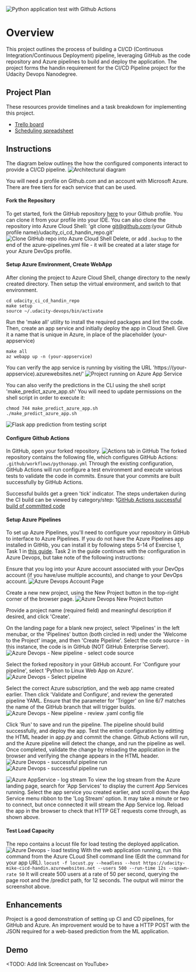![Python application test with Github Actions](https://github.com/mikepitman/udacity_ci_cd_handin_repo/workflows/Python%20application%20test%20with%20Github%20Actions/badge.svg)

# Overview

This project outlines the process of building a CI/CD (Continuous Integration/Continuous Deployment) pipeline, leveraging 
GitHub as the code repository and Azure pipelines to build and deploy the application. The project forms the handin requirement
for the CI/CD Pipeline project for the Udacity Devops Nanodegree.

## Project Plan
These resources provide timelines and a task breakdown for implementing this project.

* [Trello board](https://trello.com/b/PafhzaZe/lpr-mobile-app-dev-board)
* [Scheduling spreadsheet](https://docs.google.com/spreadsheets/d/1HbHKXZVIE0PdvfDRzTfFPq-L95pWg8ykViw20-7eCrw/edit?usp=sharing)

## Instructions

The diagram below outlines the how the configured components interact to provide a CI/CD pipeline.
![Architectural diagram](/screenshots/handin_DevOpsComponentDiagram.png)

You will need a profile on Github.com and an account with Microsoft Azure. There are free tiers for each service that can be used. 

#### Fork the Repository
To get started, fork the GitHub repository [here](https://github.com/mikepitman/udacity_ci_cd_handin_repo) to your Github profile. 
You can clone it from your profile into your IDE. You can also clone the repository into Azure Cloud Shell:
'git clone git@github.com:(your Github profile name)/udacity_ci_cd_handin_repo.git'
![Clone GitHub repo into Azure Cloud Shell](/screenshots/handin_CloneGithubRepoIntoAzure.PNG)
Delete, or add `.backup` to the end of the azure-pipelines.yml file - it will be created at a later stage for your Azure DevOps profile.

#### Setup Azure Environment, Create WebApp
After cloning the project to Azure Cloud Shell, change directory to the newly created directory. Then setup the virtual environment, and switch to that environment.
```
cd udacity_ci_cd_handin_repo
make setup
source ~/.udacity-devops/bin/activate
```

Run the 'make all' utility to install the required packages and lint the code. Then, create an app service and initially deploy the app in Cloud Shell.
Give it a name that is unique in Azure, in place of the placeholder (your-appservice)
```
make all
az webapp up -n (your-appservice)
```

You can verify the app service is running by visiting the URL 'https://(your-appservice).azurewebsites.net/'
![Project running on Azure App Service](/screenshots/handin_AppWorkingInBrowser.PNG)

You can also verify the predictions in the CLI using the shell script 'make_predict_azure_app.sh'
You will need to update permissions on the shell script in order to execute it:
```
chmod 744 make_predict_azure_app.sh
./make_predict_azure_app.sh
```
![Flask app prediction from testing script](/screenshots/handin_CliPredictionTest.PNG)  

#### Configure Github Actions
In GitHub, open your forked repository. 
![Actions tab in GitHub](/screenshots/handin_GithubActionsTab.PNG)
The forked repository contains the following file, which configures GitHub Actions: `.github/workflows/pythonapp.yml`
Through the existing configuration, GitHub Actions will run configure a test environment and execute various tests to validate 
the code in commits. Ensure that your commits are built successfully by GitHub Actions. 

Successful builds get a green 'tick' indicator. The steps undertaken during the CI build can be viewed by category/step: 
1[GitHub Actions successful build of committed code](/screenshots/handin_GithubActionsBuild.PNG)

#### Setup Azure Pipelines
To set up Azure Pipelines, you'll need to configure your repository in GitHub to interface to Azure Pipelines. If you do not 
have the Azure Pipelines app installed in GitHib, you can install it by following steps 5-14 of Exercise 1, Task 1 in [this guide](https://www.azuredevopslabs.com/labs/azuredevops/github-integration/).
Task 2 in the guide continues with the configuration in Azure Devops, but take note of the following instructions:

Ensure that you log into your Azure account associated with your DevOps account (if you have/use multiple accounts), and change to your DevOps account.
![Azure Devops Account Page](/screenshots/handin_DevopsPage.PNG)

Create a new new project, using the New Project button in the top-right corner of the browser page.
![Azure Devops New Project button](/screenshots/handin_DevopsNewProject.PNG)

Provide a project name (required field) and meaningful description if desired, and click 'Create'.

On the landing page for a blank new project, select 'Pipelines' in the left menubar, or the 'Pipelines' button (both circled in red) under the 
'Welcome to the Project' image, and then 'Create Pipeline'. 
Select the code source - in this instance, the code is in GitHub (NOT GitHub Enterprise Server).
![Azure Devops - New pipeline - select code source](/screenshots/handin_CreatePipelineSelectRepo.PNG)

Select the forked repository in your GitHub account. For 'Configure your pipeline', select 'Python to Linux Web App on Azure'. 
![Azure Devops - Select pipeline](/screenshots/handin_SelectPipelineOption.PNG)

Select the correct Azure subscription, and the web app name created earlier. Then click 'Validate and Configure', and review the generated pipeline YAML. Ensure that
the parameter for 'Trigger' on line 6/7 matches the name of the GitHub branch that will trigger builds. 
![Azure Devops - New pipeline - review .yaml config file](/screenshots/handin_PipelineReview.PNG)
 
Click 'Run' to save and run the pipeline.
The pipeline should build successfully, and deploy the app. Test the entire configuration by editting the HTML header in app.py and commit the change.
Github Actions will run, and the Azure pipeline will detect the change, and run the pipeline as well. Once completed, validate the change by reloading
the application in the browser and verifying the change appears in the HTML header.    
![Azure Devops - successful pipeline run](/screenshots/handin_AzurePipelineBuild.PNG)
![Azure Devops - successful pipeline run](/screenshots/handin_AzurePipelineBuild2.PNG)

![Azure AppService - log stream](/screenshots/handin_LogStream.PNG)
To view the log stream from the Azure landing page, search for 'App Services' to display the current App Services running. Select the app service you created earlier,
and scroll down the App Service menu ribbon to the 'Log Stream' option. It may take a minute or two to connect, but once connected it will stream the App Service log.
Reload the app in the browser to check that HTTP GET requests come through, as shown above. 

#### Test Load Capacity
The repo contains a locust file for load testing the deployed application.
![Azure Devops - load testing](/screenshots/handin_LocustLoadTest.PNG)
With the web application running, run this command from the Azure CLoud Shell command line (Edit the command for your app URL).
`locust -f locust.py --headless --host https://udacity-mike-cicd-handin.azurewebsites.net --users 500 --run-time 12s --spawn-rate 50`
It will create 500 users at a rate of 50 per second, querying the page root and the /predict path, for 12 seconds. The output will mirror the screenshot above.

## Enhancements

Project is a good demonstration of setting up CI and CD pipelines, for GitHub and Azure. An improvement would be to have a HTTP POST with the JSON required for a 
web-based prediction from the ML application.

## Demo 

<TODO: Add link Screencast on YouTube>


